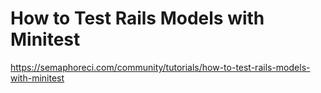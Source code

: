 # How to Test Rails Models with Minitest

https://semaphoreci.com/community/tutorials/how-to-test-rails-models-with-minitest
